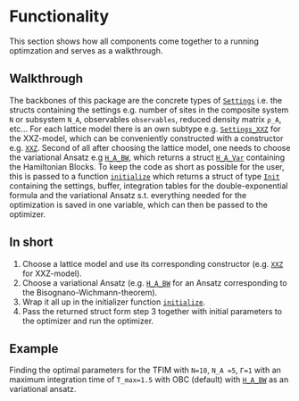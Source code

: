 # Functionality

This section shows how all components come together to a running optimzation and serves as a walkthrough.

## Walkthrough 

The backbones of this package are the concrete types of [`Settings`](@ref) i.e. the structs containing 
the settings e.g. number of sites in the composite system `N` or subsystem `N_A`, observables `observables`, reduced density matrix `ρ_A`, etc... 
For each lattice model there is an own subtype e.g. [`Settings_XXZ`](@ref) for the XXZ-model, which can 
be conveniently constructed with a constructor e.g. [`XXZ`](@ref).
Second of all after choosing the lattice model, one needs to choose the variational Ansatz e.g [`H_A_BW`](@ref), which returns
a struct [`H_A_Var`](@ref) containing the Hamiltonian Blocks.
To keep the code as short as possible for the user, this is passed to a function [`initialize`](@ref) which returns 
a struct of type [`Init`](@ref) containing the settings, buffer, integration tables for the double-exponential formula and the variational Ansatz s.t.
everything needed for the optimization is saved in one variable, which can then be passed to the optimizer.

## In short

1. Choose a lattice model and use its corresponding constructor (e.g. [`XXZ`](@ref) for XXZ-model).
2. Choose a variational Ansatz (e.g. [`H_A_BW`](@ref) for an Ansatz corresponding to the Bisognano-Wichmann-theorem).
3. Wrap it all up in the initializer function [`initialize`](@ref).
4. Pass the returned struct form step 3 together with initial parameters to the optimizer and run the optimizer.

## Example 

Finding the optimal parameters for the TFIM with `N=10`, `N_A =5`, `Γ=1` with an maximum integration time of `T_max=1.5` with OBC (default)
with [`H_A_BW`](@ref) as an variational ansatz.